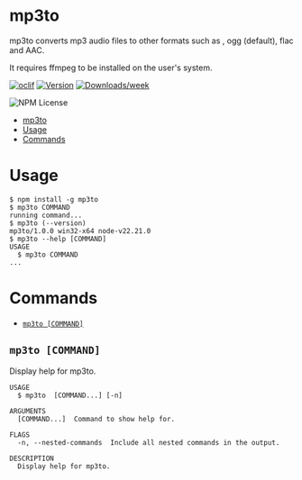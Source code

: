 # mp3to

mp3to converts mp3 audio files to other formats such as , ogg (default), flac and AAC.

It requires ffmpeg to be installed on the user's system.

[![oclif](https://img.shields.io/badge/cli-oclif-brightgreen.svg)](https://oclif.io)
[![Version](https://img.shields.io/npm/v/mp3to.svg)](https://npmjs.org/package/mp3to)
[![Downloads/week](https://img.shields.io/npm/dw/mp3to.svg)](https://npmjs.org/package/mp3to)

![NPM License](https://img.shields.io/npm/l/mp3to)

<!-- toc -->
* [mp3to](#mp3to)
* [Usage](#usage)
* [Commands](#commands)
<!-- tocstop -->

# Usage

<!-- usage -->
```sh-session
$ npm install -g mp3to
$ mp3to COMMAND
running command...
$ mp3to (--version)
mp3to/1.0.0 win32-x64 node-v22.21.0
$ mp3to --help [COMMAND]
USAGE
  $ mp3to COMMAND
...
```
<!-- usagestop -->

# Commands

<!-- commands -->
* [`mp3to [COMMAND]`](#mp3to-command)

## `mp3to [COMMAND]`

Display help for mp3to.

```
USAGE
  $ mp3to  [COMMAND...] [-n]

ARGUMENTS
  [COMMAND...]  Command to show help for.

FLAGS
  -n, --nested-commands  Include all nested commands in the output.

DESCRIPTION
  Display help for mp3to.
```
<!-- commandsstop -->
